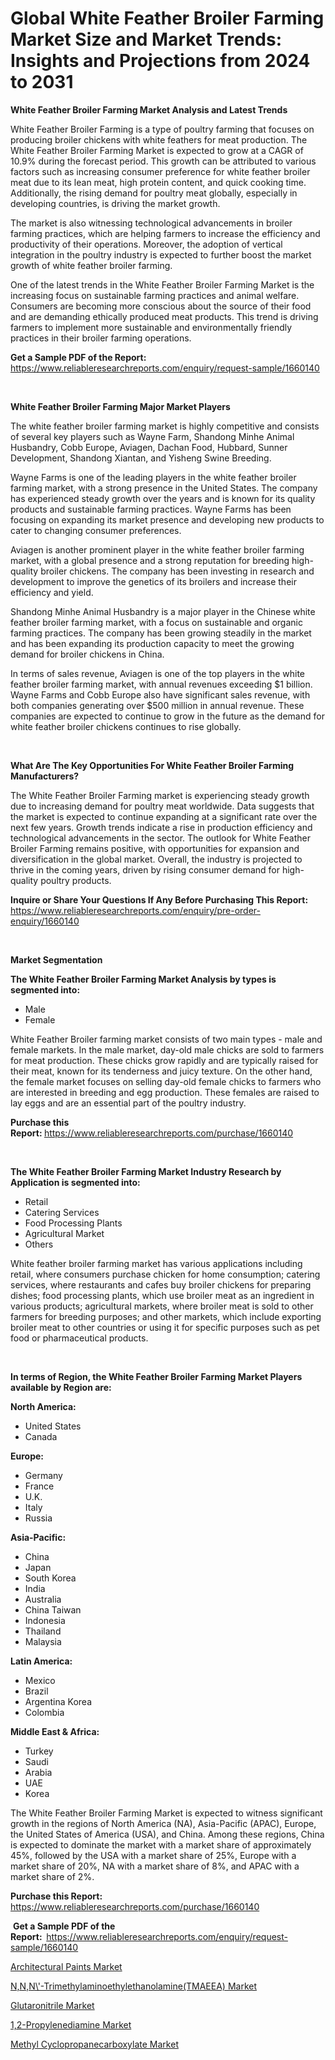 <p><h1>Global White Feather Broiler Farming Market Size and Market Trends: Insights and Projections from 2024 to 2031</h1></p><p><strong>White Feather Broiler Farming Market Analysis and Latest Trends</strong></p>
<p><p>White Feather Broiler Farming is a type of poultry farming that focuses on producing broiler chickens with white feathers for meat production. The White Feather Broiler Farming Market is expected to grow at a CAGR of 10.9% during the forecast period. This growth can be attributed to various factors such as increasing consumer preference for white feather broiler meat due to its lean meat, high protein content, and quick cooking time. Additionally, the rising demand for poultry meat globally, especially in developing countries, is driving the market growth.</p><p>The market is also witnessing technological advancements in broiler farming practices, which are helping farmers to increase the efficiency and productivity of their operations. Moreover, the adoption of vertical integration in the poultry industry is expected to further boost the market growth of white feather broiler farming.</p><p>One of the latest trends in the White Feather Broiler Farming Market is the increasing focus on sustainable farming practices and animal welfare. Consumers are becoming more conscious about the source of their food and are demanding ethically produced meat products. This trend is driving farmers to implement more sustainable and environmentally friendly practices in their broiler farming operations.</p></p>
<p><strong>Get a Sample PDF of the Report:&nbsp;</strong> <a href="https://www.reliableresearchreports.com/enquiry/request-sample/1660140">https://www.reliableresearchreports.com/enquiry/request-sample/1660140</a></p>
<p>&nbsp;</p>
<p><strong>White Feather Broiler Farming Major Market Players</strong></p>
<p><p>The white feather broiler farming market is highly competitive and consists of several key players such as Wayne Farm, Shandong Minhe Animal Husbandry, Cobb Europe, Aviagen, Dachan Food, Hubbard, Sunner Development, Shandong Xiantan, and Yisheng Swine Breeding.</p><p>Wayne Farms is one of the leading players in the white feather broiler farming market, with a strong presence in the United States. The company has experienced steady growth over the years and is known for its quality products and sustainable farming practices. Wayne Farms has been focusing on expanding its market presence and developing new products to cater to changing consumer preferences.</p><p>Aviagen is another prominent player in the white feather broiler farming market, with a global presence and a strong reputation for breeding high-quality broiler chickens. The company has been investing in research and development to improve the genetics of its broilers and increase their efficiency and yield.</p><p>Shandong Minhe Animal Husbandry is a major player in the Chinese white feather broiler farming market, with a focus on sustainable and organic farming practices. The company has been growing steadily in the market and has been expanding its production capacity to meet the growing demand for broiler chickens in China.</p><p>In terms of sales revenue, Aviagen is one of the top players in the white feather broiler farming market, with annual revenues exceeding $1 billion. Wayne Farms and Cobb Europe also have significant sales revenue, with both companies generating over $500 million in annual revenue. These companies are expected to continue to grow in the future as the demand for white feather broiler chickens continues to rise globally.</p></p>
<p>&nbsp;</p>
<p><strong>What Are The Key Opportunities For White Feather Broiler Farming Manufacturers?</strong></p>
<p><p>The White Feather Broiler Farming market is experiencing steady growth due to increasing demand for poultry meat worldwide. Data suggests that the market is expected to continue expanding at a significant rate over the next few years. Growth trends indicate a rise in production efficiency and technological advancements in the sector. The outlook for White Feather Broiler Farming remains positive, with opportunities for expansion and diversification in the global market. Overall, the industry is projected to thrive in the coming years, driven by rising consumer demand for high-quality poultry products.</p></p>
<p><strong>Inquire or Share Your Questions If Any Before Purchasing This Report:</strong> <a href="https://www.reliableresearchreports.com/enquiry/pre-order-enquiry/1660140">https://www.reliableresearchreports.com/enquiry/pre-order-enquiry/1660140</a></p>
<p>&nbsp;</p>
<p><strong>Market Segmentation</strong></p>
<p><strong>The White Feather Broiler Farming Market Analysis by types is segmented into:</strong></p>
<p><ul><li>Male</li><li>Female</li></ul></p>
<p><p>White Feather Broiler farming market consists of two main types - male and female markets. In the male market, day-old male chicks are sold to farmers for meat production. These chicks grow rapidly and are typically raised for their meat, known for its tenderness and juicy texture. On the other hand, the female market focuses on selling day-old female chicks to farmers who are interested in breeding and egg production. These females are raised to lay eggs and are an essential part of the poultry industry.</p></p>
<p><strong>Purchase this Report:&nbsp;</strong><a href="https://www.reliableresearchreports.com/purchase/1660140">https://www.reliableresearchreports.com/purchase/1660140</a></p>
<p>&nbsp;</p>
<p><strong>The White Feather Broiler Farming Market Industry Research by Application is segmented into:</strong></p>
<p><ul><li>Retail</li><li>Catering Services</li><li>Food Processing Plants</li><li>Agricultural Market</li><li>Others</li></ul></p>
<p><p>White feather broiler farming market has various applications including retail, where consumers purchase chicken for home consumption; catering services, where restaurants and cafes buy broiler chickens for preparing dishes; food processing plants, which use broiler meat as an ingredient in various products; agricultural markets, where broiler meat is sold to other farmers for breeding purposes; and other markets, which include exporting broiler meat to other countries or using it for specific purposes such as pet food or pharmaceutical products.</p></p>
<p>&nbsp;</p>
<p><strong>In terms of Region, the White Feather Broiler Farming Market Players available by Region are:</strong></p>
<p>
    <p> <strong> North America: </strong>
        <ul>
            <li>United States</li>
            <li>Canada</li>
        </ul>
        </p> 
    <p> <strong> Europe: </strong>
        <ul>
            <li>Germany</li>
            <li>France</li>
            <li>U.K.</li>
            <li>Italy</li>
            <li>Russia</li>
        </ul>
        </p> 
    <p> <strong> Asia-Pacific: </strong>
        <ul>
            <li>China</li>
            <li>Japan</li>
            <li>South Korea</li>
            <li>India</li>
            <li>Australia</li>
            <li>China Taiwan</li>
            <li>Indonesia</li>
            <li>Thailand</li>
            <li>Malaysia</li>
        </ul>
        </p> 
    <p> <strong> Latin America: </strong>
        <ul>
            <li>Mexico</li>
            <li>Brazil</li>
            <li>Argentina Korea</li>
            <li>Colombia</li>
        </ul>
        </p> 
    <p> <strong> Middle East & Africa: </strong>
        <ul>
            <li>Turkey</li>
            <li>Saudi</li>
            <li>Arabia</li>
            <li>UAE</li>
            <li>Korea</li>
        </ul>
    </p>
    </p>
<p><p>The White Feather Broiler Farming Market is expected to witness significant growth in the regions of North America (NA), Asia-Pacific (APAC), Europe, the United States of America (USA), and China. Among these regions, China is expected to dominate the market with a market share of approximately 45%, followed by the USA with a market share of 25%, Europe with a market share of 20%, NA with a market share of 8%, and APAC with a market share of 2%.</p></p>
<p><strong>Purchase this Report: </strong><a href="https://www.reliableresearchreports.com/purchase/1660140">https://www.reliableresearchreports.com/purchase/1660140</a></p>
<p>&nbsp;<strong>Get a Sample PDF of the Report:&nbsp;&nbsp;</strong><a href="https://www.reliableresearchreports.com/enquiry/request-sample/1660140">https://www.reliableresearchreports.com/enquiry/request-sample/1660140</a></p>
<p><strong></strong></p>
<p><p><a href="https://chivalrous-flock-a86.notion.site/Architectural-Paints-Market-Analysis-and-Market-Size-Global-Industry-Overview-Market-Segmentation--4e7899c2230a4440bba1d2d5306a601a">Architectural Paints Market</a></p><p><a href="https://faithful-glue-af3.notion.site/N-N-N-Trimethylaminoethylethanolamine-TMAEEA-Market-Research-Report-The-Key-To-Successful-Busine-ca3545d9c99f4b43a6d2c0e03937d1f1">N,N,N\'-Trimethylaminoethylethanolamine(TMAEEA) Market</a></p><p><a href="https://view.publitas.com/reportprime-1/global-glutaronitrile-market-size-and-market-trends-insights-and-projections-from-2024-to-2031/">Glutaronitrile Market</a></p><p><a href="https://angry-finch-aaf.notion.site/1-2-Propylenediamine-Market-Challenges-Opportunities-and-Growth-Drivers-and-Major-Market-Players--57a1232728244c71a656a5a16cf4ed1c">1,2-Propylenediamine Market</a></p><p><a href="https://view.publitas.com/reportprime-1/methyl-cyclopropanecarboxylate-market-provides-a-comprehensive-analysis-including-a-macro-overview-of-the-market-as-well-as-micro-details-such-as-market-size-and-competitive-landscape/">Methyl Cyclopropanecarboxylate Market</a></p></p>